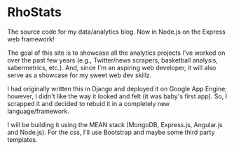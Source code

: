 # RhoStats

The source code for my data/analytics blog. Now in Node.js on the Express web framework!

The goal of this site is to showcase all the analytics projects I've worked on over the past few years (e.g., Twitter/news scrapers, basketball analysis, sabermetrics, etc.). And, since I'm an aspiring web developer, it will also serve as a showcase for my sweet web dev skillz.

I had originally written this in Django and deployed it on Google App Engine; however, I didn't like the way it looked and felt (it was baby's first app). So, I scrapped it and decided to rebuid it in a completely new language/framework.

I will be building it using the MEAN stack (MongoDB, Express.js, Angular.js and Node.js). For the css, I'll use Bootstrap and maybe some third party templates.

